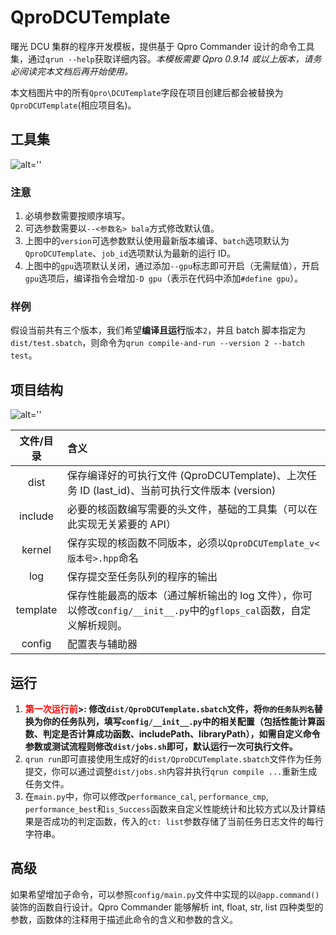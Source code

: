 # QproDCUTemplate

曙光 DCU 集群的程序开发模板，提供基于 Qpro Commander 设计的命令工具集，通过`qrun --help`获取详细内容。_本模板需要 Qpro 0.9.14 或以上版本，请务必阅读完本文档后再开始使用。_

本文档图片中的所有`Qpro\DCUTemplate`字段在项目创建后都会被替换为`QproDCUTemplate`(相应项目名)。

## 工具集

![alt=''](https://cos.rhythmlian.cn/ImgBed/0d601753dd34a2a72fb21c0197343c3c.png)

### 注意

1. 必填参数需要按顺序填写。
2. 可选参数需要以`--<参数名> bala`方式修改默认值。
3. 上图中的`version`可选参数默认使用最新版本编译、`batch`选项默认为`QproDCUTemplate`、`job_id`选项默认为最新的运行 ID。
4. 上图中的`gpu`选项默认关闭，通过添加`--gpu`标志即可开启（无需赋值），开启`gpu`选项后，编译指令会增加`-D gpu`（表示在代码中添加`#define gpu`）。

### 样例

假设当前共有三个版本，我们希望**编译且运行**版本`2`，并且 batch 脚本指定为`dist/test.sbatch`，则命令为`qrun compile-and-run --version 2 --batch test`。

## 项目结构

![alt=''](https://cos.rhythmlian.cn/ImgBed/58c2cf88f36e1fdfdc7185c6aa5c8542.png)

| 文件/目录 | 含义                                                                                                     |
| :-------: | :------------------------------------------------------------------------------------------------------- |
|   dist    | 保存编译好的可执行文件 (QproDCUTemplate)、上次任务 ID (last_id)、当前可执行文件版本 (version)            |
|  include  | 必要的核函数编写需要的头文件，基础的工具集（可以在此实现无关紧要的 API）                                 |
|  kernel   | 保存实现的核函数不同版本，必须以`QproDCUTemplate_v<版本号>.hpp`命名                                      |
|    log    | 保存提交至任务队列的程序的输出                                                                           |
| template  | 保存性能最高的版本（通过解析输出的 log 文件），你可以修改`config/__init__.py`中的`gflops_cal`函数，自定义解析规则。 |
| config    | 配置表与辅助器                                                                                |

## 运行

1. **<font color='red'>第一次运行前</font>>: 修改`dist/QproDCUTemplate.sbatch`文件，将`你的任务队列名`替换为你的任务队列，填写`config/__init__.py`中的相关配置（包括性能计算函数、判定是否计算成功函数、includePath、libraryPath），如需自定义命令参数或测试流程则修改`dist/jobs.sh`即可，默认运行一次可执行文件。**
2. `qrun run`即可直接使用生成好的`dist/QproDCUTemplate.sbatch`文件作为任务提交，你可以通过调整`dist/jobs.sh`内容并执行`qrun compile ...`重新生成任务文件。
3. 在`main.py`中，你可以修改`performance_cal`, `performance_cmp`, `performance_best`和`is_Success`函数来自定义性能统计和比较方式以及计算结果是否成功的判定函数，传入的`ct: list`参数存储了当前任务日志文件的每行字符串。

## 高级

如果希望增加子命令，可以参照`config/main.py`文件中实现的以`@app.command()`装饰的函数自行设计。Qpro Commander 能够解析 int, float, str, list 四种类型的参数，函数体的注释用于描述此命令的含义和参数的含义。
